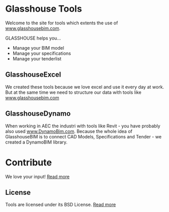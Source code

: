 # Glasshouse Tools
Welcome to the site for tools which extents the use of www.glasshousebim.com.

GLASSHOUSE helps you... 
- Manage your BIM model 
- Manage your specifications 
- Manage your tenderlist

## GlasshouseExcel
We created these tools because we love excel and use it every day at work. But at the same time we need to structure our data with tools like www.glasshousebim.com

## GlasshouseDynamo
When working in AEC the industri with tools like Revit - you have probably also used www.DynamoBim.com. Because the whole idea of GlasshouseBIM is to connect CAD Models, Specifications and Tender - we created a DynamoBIM library.

# Contribute
We love your input! [Read more](CONTRIBUTING.md)

## License
Tools are licensed under its BSD License. [Read more](LICENSE.md)
